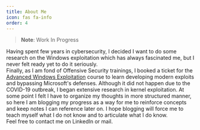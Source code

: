 ```yaml
---
title: About Me
icon: fas fa-info
order: 4
---
```



> **Note**: Work In Progress

Having spent few years in cybersecurity, I decided I want to do some research on the Windows exploitation which has always fascinated me, but I never felt ready yet to do it seriously.  
Finally, as I am fond of Offensive Security trainings, I booked a ticket for the [Advanced Windows Exploitation](https://www.offensive-security.com/awe-osee/) course to learn developing modern exploits and bypassing Microsoft's defenses. Although it did not happen due to the COVID-19 outbreak, I began extensive research in kernel exploitation. At some point I felt I have to organize my thoughts in more structured manner, so here I am blogging my progress as a way for me to reinforce concepts and keep notes I can reference later on. I hope blogging will force me to teach myself what I do not know and to articulate what I do know.  
Feel free to contact me on LinkedIn or mail.  
